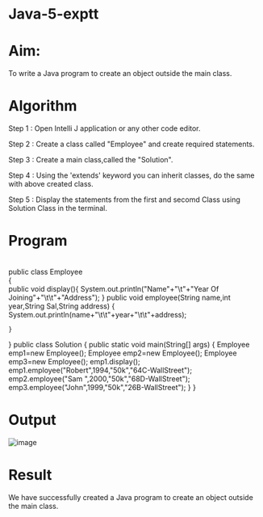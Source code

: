 # Java-5-exptt
# Aim:
To write a Java program to create an object outside the main class.

# Algorithm
Step 1 : Open Intelli J application or any other code editor.

Step 2 : Create a class called "Employee" and create required statements.

Step 3 : Create a main class,called the "Solution".

Step 4 : Using the 'extends' keyword you can inherit classes, do the same with above created class.

Step 5 : Display the statements from the first and secomd Class using Solution Class in the terminal.

# Program
<br> public class Employee
<br>{
<br> public void display(){
    System.out.println("Name"+"\t"+"Year Of Joining"+"\t\t"+"Address");
    }
    public void employee(String name,int year,String Sal,String address)
    {
        System.out.println(name+"\t\t"+year+"\t\t"+address);

    }
}
public class Solution {
    public static void main(String[] args)
    {
        Employee emp1=new Employee();
        Employee emp2=new Employee();
        Employee emp3=new Employee();
        emp1.display();
        emp1.employee("Robert",1994,"50k","64C-WallStreet");
        emp2.employee("Sam  ",2000,"50k","68D-WallStreet");
        emp3.employee("John",1999,"50k","26B-WallStreet");
    }
}
# Output
![image](https://github.com/Anuayshh/Java-5-exptt/assets/127651217/9d7740ac-2f6b-4a89-ae90-565fe718b63f)
# Result
We have successfully created a Java program to create an object outside the main class.
